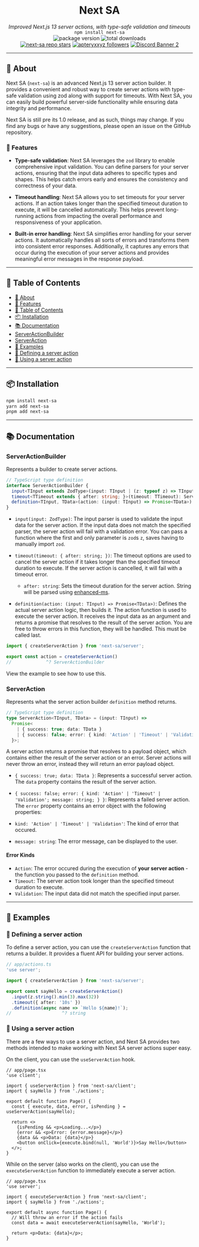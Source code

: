 <div align="center">
  <h1><strong>Next SA</strong></h1>
  <i>Improved Next.js 13 server actions, with type-safe validation and timeouts</i><br>
  <code>npm install next-sa</code>
</div>

<div align="center">
  <img alt="package version" src="https://img.shields.io/npm/v/next-sa?label=version">
  <img alt="total downloads" src="https://img.shields.io/npm/dt/next-sa">
  <br>
  <a href="https://github.com/apteryxxyz/next-sa"><img alt="next-sa repo stars" src="https://img.shields.io/github/stars/apteryxxyz/next-sa?style=social"></a>
  <a href="https://github.com/apteryxxyz"><img alt="apteryxxyz followers" src="https://img.shields.io/github/followers/apteryxxyz?style=social"></a>
  <a href="https://discord.gg/vZQbMhsaKY"><img src="https://discordapp.com/api/guilds/829836158007115806/widget.png?style=shield" alt="Discord Banner 2"/></a>
</div>

---

## 🤔 About

Next SA (`next-sa`) is an advanced Next.js 13 server action builder. It provides a convenient and robust way to create server actions with type-safe validation using zod along with support for timeouts. With Next SA, you can easily build powerful server-side functionality while ensuring data integrity and performance.

Next SA is still pre its 1.0 release, and as such, things may change. If you find any bugs or have any suggestions, please open an issue on the GitHub repository.

### 🚀 Features

 - **Type-safe validation**: Next SA leverages the `zod` library to enable comprehensive input validation. You can define parsers for your server actions, ensuring that the input data adheres to specific types and shapes. This helps catch errors early and ensures the consistency and correctness of your data.

 - **Timeout handling**: Next SA allows you to set timeouts for your server actions. If an action takes longer than the specified timeout duration to execute, it will be cancelled automatically. This helps prevent long-running actions from impacting the overall performance and responsiveness of your application.

 - **Built-in error handling**: Next SA simplifies error handling for your server actions. It automatically handles all sorts of errors and transforms them into consistent error responses. Additionally, it captures any errors that occur during the execution of your server actions and provides meaningful error messages in the response payload.

---

## 🏓 Table of Contents

 - [🤔 About](#-about)
  - [🚀 Features](#-features)
 - [🏓 Table of Contents](#-table-of-contents)
 - [📦 Installation](#-installation)
 - [📚 Documentation](#-documentation)
  - [ServerActionBuilder](#serveractionbuilder)
  - [ServerAction](#serveraction)
 - [📖 Examples](#-examples)
  - [📝 Defining a server action](#-defining-a-server-action)
  - [📝 Using a server action](#-using-a-server-action)

---

## 📦 Installation

```bash
npm install next-sa
yarn add next-sa
pnpm add next-sa
```

---

## 📚 Documentation

### ServerActionBuilder

Represents a builder to create server actions.

```ts
// TypeScript type definition
interface ServerActionBuilder {
  input<TInput extends ZodType>(input: TInput | (z: typeof z) => TInput): ServerActionBuilder;
  timeout<TTimeout extends { after: string; }>(timeout: TTimeout): ServerActionBuilder;
  definition<TInput, TData>(action: (input: TInput) => Promise<TData>): ServerAction<TInput, TData>;
}
```

 - `input(input: ZodType)`: The input parser is used to validate the input data for the server action. If the input data does not match the specified parser, the server action will fail with a validation error. You can pass a function where the first and only parameter is `zod`s `z`, saves having to manually import `zod`.


 - `timeout(timeout: { after: string; })`: The timeout options are used to cancel the server action if it takes longer than the specified timeout duration to execute. If the server action is cancelled, it will fail with a timeout error.
   - `after: string`: Sets the timeout duration for the server action. String will be parsed using [enhanced-ms](https://npmjs.com/enhanced-ms).


 - `definition(action: (input: TInput) => Promise<TData>)`: Defines the actual server action logic, then builds it. The action function is used to execute the server action. It receives the input data as an argument and returns a promise that resolves to the result of the server action. You are free to throw errors in this function, they will be handled. This must be called last.

```ts
import { createServerAction } from 'next-sa/server';

export const action = createServerAction()
//             ^? ServerActionBuilder
```

View the example to see how to use this.

### ServerAction

Represents what the server action builder `definition` method returns.

```ts
// TypeScript type definition
type ServerAction<TInput, TData> = (input: TInput) =>
  Promise<
    | { success: true; data: TData }
    | { success: false; error: { kind: 'Action' | 'Timeout' | 'Validation'; message: string; }
  }>;
```

A server action returns a promise that resolves to a payload object, which contains either the result of the server action or an error. Server actions will never throw an error, instead they will return an error payload object.

 - `{ success: true; data: TData }`: Represents a successful server action. The `data` property contains the result of the server action.

 - `{ success: false; error: { kind: 'Action' | 'Timeout' | 'Validation'; message: string; } }`: Represents a failed server action. The `error` property contains an error object with the following properties:
  - `kind: 'Action' | 'Timeout' | 'Validation'`: The kind of error that occured.
  - `message: string`: The error message, can be displayed to the user.

#### Error Kinds

 - `Action`: The error occured during the execution of **your server action** - the function you passed to the `definition` method.
 - `Timeout`: The server action took longer than the specified timeout duration to execute.
 - `Validation`: The input data did not match the specified input parser.

---

## 📖 Examples

### 📝 Defining a server action

To define a server action, you can use the `createServerAction` function that returns a builder. It provides a fluent API for building your server actions.

```ts
// app/actions.ts
'use server';

import { createServerAction } from 'next-sa/server';

export const sayHello = createServerAction()
  .input(z.string().min(3).max(32))
  .timeout({ after: '10s' })
  .definition(async name => `Hello ${name}!`);
//                   ^? string
```

### 📝 Using a server action

There are a few ways to use a server action, and Next SA provides two methods intended to make working with Next SA server actions super easy.

On the client, you can use the `useServerAction` hook.

```tsx
// app/page.tsx
'use client';

import { useServerAction } from 'next-sa/client';
import { sayHello } from './actions';

export default function Page() {
  const { execute, data, error, isPending } = useServerAction(sayHello);

  return <>
    {isPending && <p>Loading...</p>}
    {error && <p>Error: {error.message}</p>}
    {data && <p>Data: {data}</p>}
    <button onClick={execute.bind(null, 'World')}>Say Hello</button>
  </>;
}
```

While on the server (also works on the client), you can use the `executeServerAction` function to immediately execute a server action.

```tsx
// app/page.tsx
'use server';

import { executeServerAction } from 'next-sa/client';
import { sayHello } from './actions';

export default async function Page() {
  // Will throw an error if the action fails
  const data = await executeServerAction(sayHello, 'World');

  return <p>Data: {data}</p>;
}
```
